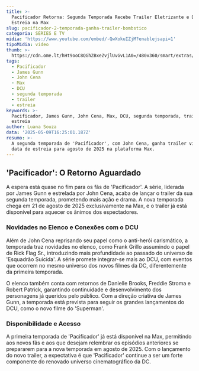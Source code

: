 ```yaml
---
title: >-
  Pacificador Retorna: Segunda Temporada Recebe Trailer Eletrizante e Data de
  Estreia na Max
slug: pacificador-2-temporada-ganha-trailer-bombstico
categoria: SÉRIES E TV
midia: 'https://www.youtube.com/embed/-QwXokuIZjM?enablejsapi=1'
tipoMidia: video
thumb: >-
  https://cdn.ome.lt/hHt9ooC8QGhZBxeZvjlUvGvL1A0=/480x360/smart/extras/conteudos/omelete_THUMB_-_2025-05-09T130605.910.png
tags:
  - Pacificador
  - James Gunn
  - John Cena
  - Max
  - DCU
  - segunda temporada
  - trailer
  - estreia
keywords: >-
  Pacificador, James Gunn, John Cena, Max, DCU, segunda temporada, trailer,
  estreia
author: Luana Souza
data: '2025-05-09T16:25:01.187Z'
resumo: >-
  A segunda temporada de 'Pacificador', com John Cena, ganha trailer vibrante e
  data de estreia para agosto de 2025 na plataforma Max.
---
```


## 'Pacificador': O Retorno Aguardado

A espera está quase no fim para os fãs de 'Pacificador'. A série, liderada por James Gunn e estrelada por John Cena, acaba de lançar o trailer da sua segunda temporada, prometendo mais ação e drama. A nova temporada chega em 21 de agosto de 2025 exclusivamente na Max, e o trailer já está disponível para aquecer os ânimos dos espectadores.

### Novidades no Elenco e Conexões com o DCU

Além de John Cena reprisando seu papel como o anti-herói carismático, a temporada traz novidades no elenco, como Frank Grillo assumindo o papel de Rick Flag Sr., introduzindo mais profundidade ao passado do universo de 'Esquadrão Suicida'. A série promete integrar-se mais ao DCU, com eventos que ocorrem no mesmo universo dos novos filmes da DC, diferentemente da primeira temporada.

O elenco também conta com retornos de Danielle Brooks, Freddie Stroma e Robert Patrick, garantindo continuidade e desenvolvimento dos personagens já queridos pelo público. Com a direção criativa de James Gunn, a temporada está prevista para seguir os grandes lançamentos do DCU, como o novo filme do 'Superman'.

### Disponibilidade e Acesso

A primeira temporada de 'Pacificador' já está disponível na Max, permitindo aos novos fãs e aos que desejam relembrar os episódios anteriores se prepararem para a nova temporada em agosto de 2025. Com o lançamento do novo trailer, a expectativa é que 'Pacificador' continue a ser um forte componente do renovado universo cinematográfico da DC.
